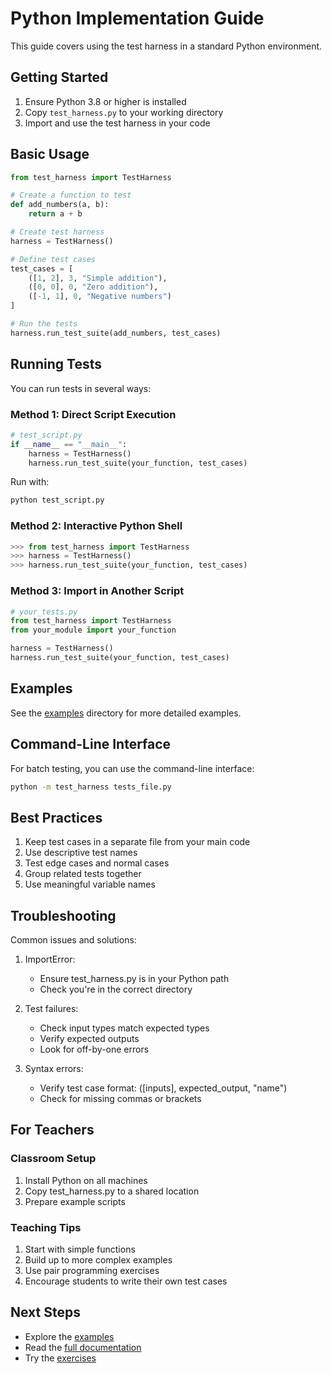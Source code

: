 # Python Implementation Guide

This guide covers using the test harness in a standard Python environment.

## Getting Started

1. Ensure Python 3.8 or higher is installed
2. Copy `test_harness.py` to your working directory
3. Import and use the test harness in your code

## Basic Usage

```python
from test_harness import TestHarness

# Create a function to test
def add_numbers(a, b):
    return a + b

# Create test harness
harness = TestHarness()

# Define test cases
test_cases = [
    ([1, 2], 3, "Simple addition"),
    ([0, 0], 0, "Zero addition"),
    ([-1, 1], 0, "Negative numbers")
]

# Run the tests
harness.run_test_suite(add_numbers, test_cases)
```

## Running Tests

You can run tests in several ways:

### Method 1: Direct Script Execution
```python
# test_script.py
if __name__ == "__main__":
    harness = TestHarness()
    harness.run_test_suite(your_function, test_cases)
```

Run with:
```bash
python test_script.py
```

### Method 2: Interactive Python Shell
```python
>>> from test_harness import TestHarness
>>> harness = TestHarness()
>>> harness.run_test_suite(your_function, test_cases)
```

### Method 3: Import in Another Script
```python
# your_tests.py
from test_harness import TestHarness
from your_module import your_function

harness = TestHarness()
harness.run_test_suite(your_function, test_cases)
```

## Examples

See the [examples](../examples/python/) directory for more detailed examples.

## Command-Line Interface

For batch testing, you can use the command-line interface:

```bash
python -m test_harness tests_file.py
```

## Best Practices

1. Keep test cases in a separate file from your main code
2. Use descriptive test names
3. Test edge cases and normal cases
4. Group related tests together
5. Use meaningful variable names

## Troubleshooting

Common issues and solutions:

1. ImportError:
   - Ensure test_harness.py is in your Python path
   - Check you're in the correct directory

2. Test failures:
   - Check input types match expected types
   - Verify expected outputs
   - Look for off-by-one errors

3. Syntax errors:
   - Verify test case format: ([inputs], expected_output, "name")
   - Check for missing commas or brackets

## For Teachers

### Classroom Setup
1. Install Python on all machines
2. Copy test_harness.py to a shared location
3. Prepare example scripts

### Teaching Tips
1. Start with simple functions
2. Build up to more complex examples
3. Use pair programming exercises
4. Encourage students to write their own test cases

## Next Steps

- Explore the [examples](../examples/python/)
- Read the [full documentation](../docs/)
- Try the [exercises](../examples/python/exercises/)